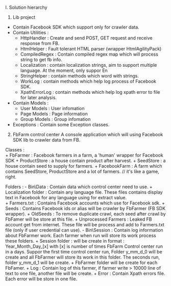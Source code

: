 
I. Solution hierarchy

1. Lib project
+ Contain Facebook SDK which support only for crawler data.
+ Contain Utilities : 
	+ HttpHandler : Create and send POST, GET request and receive response from FB.
	+ HtmlHelper : Fault tolerant HTML parser (wrapper HtmlAgilityPack)
	+ CompiledRegex : Contain compiled regex map which will process string to get fb info.
	+ Localization : contain localization strings, aim to support multiple language. At the moment, only suppor En
	+ StringHelper : contain methods which word with strings.
	+ WorkLog : contain methods which help log process of Facebook SDK.
	+ XpathErrorLog : contain methods which help log xpath error to file for later analysis.
+ Contain Models :
	+ User Models : User infomation
	+ Page Models : Page information
	+ Group Models : Group infomation
+ Exceptions : Contain some Exception classes.
		
2. FbFarm control center
A console application which will using Facebook SDK lib to crawler data from FB.

Classes :	
	+ FbFarmer : Facebook farmers in a farm, a 'human' wrapper for Facebook SDK
	+ ProductStore : a house contain product after harvest.
	+ SeedStore : a house contain seed to supply for farmers.
	+ FacebookFarm : A farm which contains SeedStore, ProductStore and a lot of farmers.
	// it's like a game, right.

Folders :
	- Bin\Data : Contain data which control center need to use.
		+ Localization folder : Contain any language file. These files contains display text in Facebook for any language using for extract value.		
		+ Farmers.txt : Contains Facebook accounts which use for Facebook sdk.
		+ Seeds : Contains Facebook ids or alias will be crawler by FbFarmer (FB SDK wrapper).
		+ OldSeeds : To remove duplicate crawl, each seed after crawl by FbFamer will be store at this file.
		+ Unprocessed Farmers : Leaked FB account get from internet. These file will be process and add to Farmers.txt file (only if user credential can use).
	- Bin\Session : Contain log information about FbFarmer work. Each farmer when run will store its work process these folders.
		+ Session folder : will be create in format : Year_Month_Day_[x] with [x] is number of times FbFarm Control center run in a days.
			Suppor the first time control center run, Folder y_mm_d_0 will be create and all FbFarmer will store its work in this folder.
			The seconds run, folder y_mm_d_1 will be create.
			+ FbFarmer folder will be create for each FbFamer.
				+ Log : Contain log of this farmer, if farmer write > 10000 line of text to one file, another file will be create.
				+ Error : Contain Xpath errors file. Each error will be store in one file.				
				
	